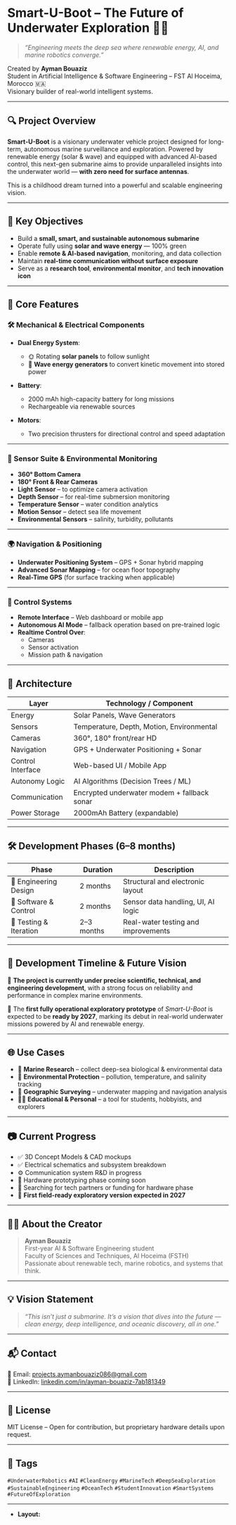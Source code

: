 # Smart-U-Boot – The Future of Underwater Exploration 🌊🤖

> *“Engineering meets the deep sea where renewable energy, AI, and marine robotics converge.”*

Created by **Ayman Bouaziz**  
Student in Artificial Intelligence & Software Engineering – FST Al Hoceima, Morocco 🇲🇦  
Visionary builder of real-world intelligent systems.

---

## 🔍 Project Overview

**Smart-U-Boot** is a visionary underwater vehicle project designed for long-term, autonomous marine surveillance and exploration. Powered by renewable energy (solar & wave) and equipped with advanced AI-based control, this next-gen submarine aims to provide unparalleled insights into the underwater world — **with zero need for surface antennas**.

This is a childhood dream turned into a powerful and scalable engineering vision.

---

## 🚀 Key Objectives

- Build a **small, smart, and sustainable autonomous submarine**
- Operate fully using **solar and wave energy** — 100% green
- Enable **remote & AI-based navigation**, monitoring, and data collection
- Maintain **real-time communication without surface exposure**
- Serve as a **research tool**, **environmental monitor**, and **tech innovation icon**

---

## 🧠 Core Features

### 🛠️ Mechanical & Electrical Components

- **Dual Energy System**:
  - 🌞 Rotating **solar panels** to follow sunlight
  - 🌊 **Wave energy generators** to convert kinetic movement into stored power

- **Battery**:
  - 2000 mAh high-capacity battery for long missions
  - Rechargeable via renewable sources

- **Motors**:
  - Two precision thrusters for directional control and speed adaptation

---

### 📡 Sensor Suite & Environmental Monitoring

- **360° Bottom Camera**  
- **180° Front & Rear Cameras**  
- **Light Sensor** – to optimize camera activation  
- **Depth Sensor** – for real-time submersion monitoring  
- **Temperature Sensor** – water condition analytics  
- **Motion Sensor** – detect sea life movement  
- **Environmental Sensors** – salinity, turbidity, pollutants

---

### 🌍 Navigation & Positioning

- **Underwater Positioning System** – GPS + Sonar hybrid mapping
- **Advanced Sonar Mapping** – for ocean floor topography
- **Real-Time GPS** (for surface tracking when applicable)

---

### 📲 Control Systems

- **Remote Interface** – Web dashboard or mobile app  
- **Autonomous AI Mode** – fallback operation based on pre-trained logic  
- **Realtime Control Over**:
  - Cameras
  - Sensor activation
  - Mission path & navigation

---

## 🧩 Architecture

| Layer              | Technology / Component |
|--------------------|------------------------|
| Energy             | Solar Panels, Wave Generators |
| Sensors            | Temperature, Depth, Motion, Environmental |
| Cameras            | 360°, 180° front/rear HD |
| Navigation         | GPS + Underwater Positioning + Sonar |
| Control Interface  | Web-based UI / Mobile App |
| Autonomy Logic     | AI Algorithms (Decision Trees / ML) |
| Communication      | Encrypted underwater modem + fallback sonar |
| Power Storage      | 2000mAh Battery (expandable) |

---

## 🛠️ Development Phases (6–8 months)

| Phase              | Duration | Description |
|--------------------|----------|-------------|
| 🧪 Engineering Design | 2 months | Structural and electronic layout |
| 🧠 Software & Control | 2 months | Sensor data handling, UI, AI logic |
| 🌊 Testing & Iteration | 2–3 months | Real-water testing and improvements |

---

## 🧭 Development Timeline & Future Vision
🚧 **The project is currently under precise scientific, technical, and engineering development**, with a strong focus on reliability and performance in complex marine environments.

🎯 The **first fully operational exploratory prototype** of *Smart-U-Boot* is expected to be **ready by 2027**, marking its debut in real-world underwater missions powered by AI and renewable energy.

---

## 🌐 Use Cases

- 🔬 **Marine Research** – collect deep-sea biological & environmental data  
- 🌱 **Environmental Protection** – pollution, temperature, and salinity tracking  
- 🧭 **Geographic Surveying** – underwater mapping and navigation analysis  
- 🧑‍💻 **Educational & Personal** – a tool for students, hobbyists, and explorers

---

## 📷 Current Progress

- ✅ 3D Concept Models & CAD mockups  
- ✅ Electrical schematics and subsystem breakdown  
- ⚙️ Communication system R&D in progress  
- 🧪 Hardware prototyping phase coming soon  
- 🎯 Searching for tech partners or funding for hardware phase
- 🧭 **First field-ready exploratory version expected in 2027**


---

## 🧑‍💻 About the Creator

> **Ayman Bouaziz**  
> First-year AI & Software Engineering student  
> Faculty of Sciences and Techniques, Al Hoceima (FSTH)  
> Passionate about renewable tech, marine robotics, and systems that think.

---

## 💡 Vision Statement

> *“This isn’t just a submarine. It’s a vision that dives into the future — clean energy, deep intelligence, and oceanic discovery, all in one.”*

---

## 📬 Contact

📧 Email: [projects.aymanbouaziz086@gmail.com](mailto:projects.aymanbouaziz086@gmail.com)  
🔗 LinkedIn: [linkedin.com/in/ayman-bouaziz-7ab181349](https://www.linkedin.com/in/ayman-bouaziz-7ab181349)

---

## 📜 License

MIT License – Open for contribution, but proprietary hardware details upon request.

---

## 📌 Tags

`#UnderwaterRobotics` `#AI` `#CleanEnergy` `#MarineTech` `#DeepSeaExploration`  
`#SustainableEngineering` `#OceanTech` `#StudentInnovation` `#SmartSystems` `#FutureOfExploration`

---

- **Layout:**

